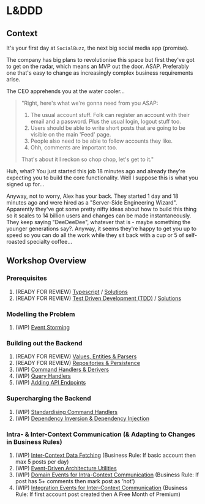 # L&DDD

## Context

It's your first day at `SocialBuzz`, the next big social media app (promise).

The company has big plans to revolutionise this space but first they've got to get on the radar, which means an MVP out the door. ASAP. Preferably one that's easy to change as increasingly complex business requirements arise.

The CEO apprehends you at the water cooler...

> "Right, here's what we're gonna need from you ASAP:
>
> 1. The usual account stuff. Folk can register an account with their email and a password. Plus the usual login, logout stuff too.
> 2. Users should be able to write short posts that are going to be visible on the main 'Feed' page.
> 3. People also need to be able to follow accounts they like.
> 4. Ohh, comments are important too.
>
> That's about it I reckon so chop chop, let's get to it."

Huh, what? You just started this job 18 minutes ago and already they're expecting you to build the core functionality. Well I suppose this is what you signed up for...

Anyway, not to worry, Alex has your back. They started 1 day and 18 minutes ago and were hired as a "Server-Side Engineering Wizard". Apparently they've got some pretty nifty ideas about how to build this thing so it scales to 14 billion users and changes can be made instantaneously. They keep saying "DeeDeeDee", whatever that is - maybe something the younger generations say?. Anyway, it seems they're happy to get you up to speed so you can do all the work while they sit back with a cup or 5 of self-roasted specialty coffee...

## Workshop Overview

### Prerequisites

1. (READY FOR REVIEW) [Typescript](https://github.com/PensionBee/l-and-ddd/tree/typescript) / [Solutions](https://github.com/PensionBee/l-and-ddd/tree/typescript-solutions)
2. (READY FOR REVIEW) [Test Driven Development (TDD)](https://github.com/PensionBee/l-and-ddd/tree/tdd) / [Solutions](https://github.com/PensionBee/l-and-ddd/tree/tdd-solutions)

### Modelling the Problem

1. (WIP) [Event Storming](https://github.com/PensionBee/l-and-ddd/tree/event-storming)

### Building out the Backend

1. (READY FOR REVIEW) [Values, Entities & Parsers](https://github.com/PensionBee/l-and-ddd/tree/values-entities-and-parsers)
2. (READY FOR REVIEW) [Repositories & Persistence](https://github.com/PensionBee/l-and-ddd/tree/repositories-and-persistence)
3. (WIP) [Command Handlers & Derivers](https://github.com/PensionBee/l-and-ddd/tree/command-handlers-and-derivers)
4. (WIP) [Query Handlers](https://github.com/PensionBee/l-and-ddd/tree/query-handlers)
5. (WIP) [Adding API Endpoints](https://github.com/PensionBee/l-and-ddd/tree/adding-api-endpoints)

### Supercharging the Backend

1. (WIP) [Standardising Command Handlers](https://github.com/PensionBee/l-and-ddd/tree/standardising-command-handlers)
2. (WIP) [Dependency Inversion & Dependency Injection](https://github.com/PensionBee/l-and-ddd/tree/dependency-inversion-injection)

### Intra- & Inter-Context Communication (& Adapting to Changes in Business Rules)

1. (WIP) [Inter-Context Data Fetching](https://github.com/PensionBee/l-and-ddd/tree/inter-context-data-fetching) (Business Rule: If basic account then max 5 posts per day)
2. (WIP) [Event-Driven Architecture Utilities](https://github.com/PensionBee/l-and-ddd/tree/event-driven-architecture-utils)
3. (WIP) [Domain Events for Intra-Context Communication](https://github.com/PensionBee/l-and-ddd/tree/domain-events) (Business Rule: If post has 5+ comments then mark post as 'hot')
4. (WIP) [Integration Events for Inter-Context Communication](https://github.com/PensionBee/l-and-ddd/tree/integration-events) (Business Rule: If first account post created then A Free Month of Premium)
